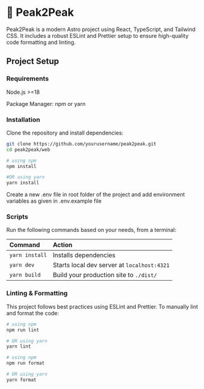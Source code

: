 # 🚀 Peak2Peak

Peak2Peak is a modern Astro project using React, TypeScript, and Tailwind CSS. It includes a robust ESLint and Prettier setup to ensure high-quality code formatting and linting.

## Project Setup

### Requirements

Node.js >=18

Package Manager: npm or yarn

### Installation

Clone the repository and install dependencies:

```bash
git clone https://github.com/yourusername/peak2peak.git
cd peak2peak/web

# using npm
npm install

#OR using yarn
yarn install
```

Create a new .env file in root folder of the project and add environment variables as given in .env.example file

### Scripts

Run the following commands based on your needs, from a terminal:

| Command        | Action                                      |
| :------------- | :------------------------------------------ |
| `yarn install` | Installs dependencies                       |
| `yarn dev`     | Starts local dev server at `localhost:4321` |
| `yarn build`   | Build your production site to `./dist/`     |

### Linting & Formatting

This project follows best practices using ESLint and Prettier.
To manually lint and format the code:

```bash
# using npm
npm run lint

# OR using yarn
yarn lint
```

```bash
# using npm
npm run format

# OR using yarn
yarn format
```

